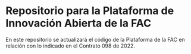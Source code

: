 # Repositorio para la Plataforma de Innovación Abierta de la FAC

En este repositorio se actualizará el código de la Plataforma de la FAC en relación con lo indicado en el Contrato 098 de 2022.


